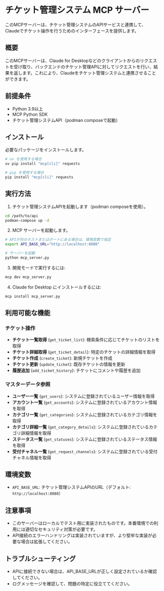 # チケット管理システム MCP サーバー

このMCPサーバーは、チケット管理システムのAPIサービスと連携して、Claudeでチケット操作を行うためのインターフェースを提供します。

## 概要

このMCPサーバーは、Claude for Desktopなどのクライアントからのリクエストを受け取り、バックエンドのチケット管理APIに対してリクエストを行い、結果を返します。これにより、Claudeをチケット管理システムと連携させることができます。

## 前提条件

- Python 3.9以上
- MCP Python SDK
- チケット管理システムAPI（podman composeで起動）

## インストール

必要なパッケージをインストールします。

```bash
# uv を使用する場合
uv pip install "mcp[cli]" requests

# pip を使用する場合
pip install "mcp[cli]" requests
```

## 実行方法

1. チケット管理システムAPIを起動します（podman composeを使用）。

```bash
cd /path/to/api
podman-compose up -d
```

2. MCP サーバーを起動します。

```bash
# APIが別のホストまたはポートにある場合は、環境変数で指定
export API_BASE_URL="http://localhost:8080"

# サーバーを起動
python mcp_server.py
```

3. 開発モードで実行するには:

```bash
mcp dev mcp_server.py
```

4. Claude for Desktop にインストールするには:

```bash
mcp install mcp_server.py
```

## 利用可能な機能

### チケット操作

- **チケット一覧取得** (`get_ticket_list`): 検索条件に応じてチケットのリストを取得
- **チケット詳細取得** (`get_ticket_detail`): 特定のチケットの詳細情報を取得
- **チケット作成** (`create_ticket`): 新規チケットを作成
- **チケット更新** (`update_ticket`): 既存チケットの情報を更新
- **履歴追加** (`add_ticket_history`): チケットにコメントや履歴を追加

### マスターデータ参照

- **ユーザー一覧** (`get_users`): システムに登録されているユーザー情報を取得
- **アカウント一覧** (`get_accounts`): システムに登録されているアカウント情報を取得
- **カテゴリ一覧** (`get_categories`): システムに登録されているカテゴリ情報を取得
- **カテゴリ詳細一覧** (`get_category_details`): システムに登録されているカテゴリ詳細情報を取得 
- **ステータス一覧** (`get_statuses`): システムに登録されているステータス情報を取得
- **受付チャネル一覧** (`get_request_channels`): システムに登録されている受付チャネル情報を取得

## 環境変数

- `API_BASE_URL`: チケット管理システムAPIのURL（デフォルト: `http://localhost:8080`）

## 注意事項

- このサーバーはローカルでテスト用に実装されたものです。本番環境での利用には適切なセキュリティ対策が必要です。
- API接続のエラーハンドリングは実装されていますが、より堅牢な実装が必要な場合は拡張してください。

## トラブルシューティング

- APIに接続できない場合は、API_BASE_URLが正しく設定されているか確認してください。
- ログメッセージを確認して、問題の特定に役立ててください。